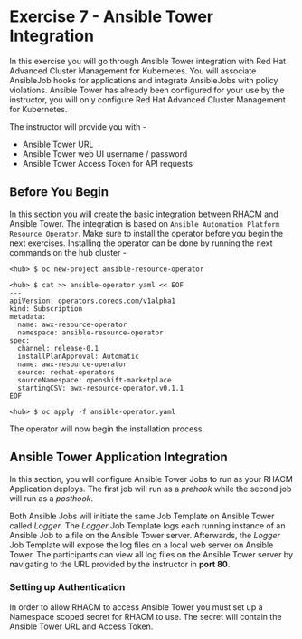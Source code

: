 # Exercise 7 - Ansible Tower Integration

In this exercise you will go through Ansible Tower integration with Red Hat Advanced Cluster Management for Kubernetes. You will associate AnsibleJob hooks for applications and integrate AnsibleJobs with policy violations. Ansible Tower has already been configured for your use by the instructor, you will only configure Red Hat Advanced Cluster Management for Kubernetes.

The instructor will provide you with -

* Ansible Tower URL
* Ansible Tower web UI username / password
* Ansible Tower Access Token for API requests

## Before You Begin

In this section you will create the basic integration between RHACM and Ansible Tower. The integration is based on `Ansible Automation Platform Resource Operator`. Make sure to install the operator before you begin the next exercises. Installing the operator can be done by running the next commands on the hub cluster -

```
<hub> $ oc new-project ansible-resource-operator

<hub> $ cat >> ansible-operator.yaml << EOF
---
apiVersion: operators.coreos.com/v1alpha1
kind: Subscription
metadata:
  name: awx-resource-operator
  namespace: ansible-resource-operator
spec:
  channel: release-0.1
  installPlanApproval: Automatic
  name: awx-resource-operator
  source: redhat-operators
  sourceNamespace: openshift-marketplace
  startingCSV: awx-resource-operator.v0.1.1
EOF

<hub> $ oc apply -f ansible-operator.yaml
```

The operator will now begin the installation process.

## Ansible Tower Application Integration

In this section, you will configure Ansible Tower Jobs to run as your RHACM Application deploys. The first job will run as a _prehook_ while the second job will run as a _posthook_.

Both Ansible Jobs will initiate the same Job Template on Ansible Tower called _Logger_. The _Logger_ Job Template logs each running instance of an Ansible Job to a file on the Ansible Tower server. Afterwards, the _Logger_ Job Template will expose the log files on a local web server on Ansible Tower. The participants can view all log files on the Ansible Tower server by navigating to the URL provided by the instructor in **port 80**.

### Setting up Authentication

In order to allow RHACM to access Ansible Tower you must set up a Namespace scoped secret for RHACM to use. The secret will contain the Ansible Tower URL and Access Token.
